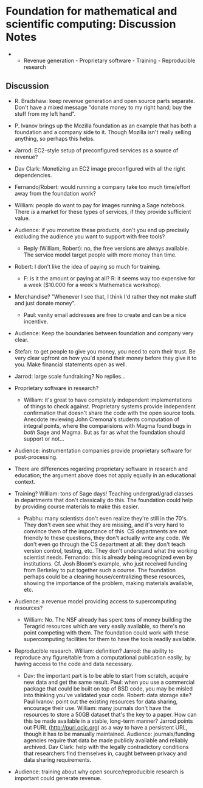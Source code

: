 

# Foundation for mathematical and scientific computing: Discussion Notes

* - Revenue generation - Proprietary software - Training - Reproducible research 

## Discussion

- R. Bradshaw: keep revenue generation and open source parts separate.  Don't have a mixed message "donate money to my right hand; buy the stuff from my left hand". 

- P. Ivanov brings up the Mozilla foundation as an example that has both a foundation and a company side to it.  Though Mozilla isn't really selling anything, so perhaps this helps. 

- Jarrod: EC2-style setup of preconfigured services as a source of revenue? 

- Dav Clark: Monetizing an EC2 image preconfigured with all the right dependencies. 

- Fernando/Robert: would running a company take too much time/effort away from the foundation work? 

- William: people do want to pay for images running a Sage notebook.  There *is* a market for these types of services, if they provide sufficient value. 

- Audience: if you monetize these products, don't you end up precisely excluding the audience you want to support with free tools? 

   * Reply (William, Robert): no, the free versions are always available.  The service model target people with more money than time.   
- Robert: I don't like the idea of paying so much for training. 

   * F: is it the amount or paying at all? R: it seems way too expensive for a week ($10.000 for a week's Mathematica workshop). 
- Merchandise? "Whenever I see that, I think I'd rather they not make stuff and just donate money". 

   * Paul: vanity email addresses are free to create and can be a nice incentive. 
- Audience: Keep the boundaries between foundation and company very clear. 

- Stefan: to get people to give you money, you need to earn their trust.  Be very clear upfront on how you'd spend their money before they give it to you. Make financial statements open as well. 

- Jarrod: large scale fundraising?  No replies... 

- Proprietary software in research? 

   * William: it's great to have completely independent implementations of things to check against.  Proprietary systems provide independent confirmation that doesn't share the code with the open source tools.  Anecdote reviewing John Cremona's students computation of integral points, where the comparisions with Magma found bugs in *both* Sage and Magma.  But as far as what the foundation should support or not... 
- Audience: instrumentation companies provide proprietary software for post-processing. 

- There are differences regarding proprietary software in research and education; the argument above does not apply equally in an educational context. 

- Training? William: tons of Sage days!  Teaching undergrad/grad classes in departments that don't classically do this.  The foundation could help by providing course materials to make this easier. 

   * Prabhu: many scientists don't even realize they're still in the 70's.  They don't even see what they are missing, and it's very hard to convince them of the importance of this.  CS departments are not friendly to these questions, they don't actually write any code.  We don't even go through the CS department at all: they don't teach version control, testing, etc.  They don't understand what the working scientist needs. Fernando: this is already being recognized even by institutions.  Cf. Josh Bloom's example, who just received funding from Berkeley to put together such a course. The foundation perhaps could be a clearing house/centralizing these resources, showing the importance of the problem, making materials available, etc. 
- Audience: a revenue model providing access to supercomputing resources? 

   * William: No.  The NSF already has spent tons of money building the Teragrid resources which are very easily available, so there's no point competing with them.  The foundation could work with these supercomputing facilities for them to have the tools readily available. 
- Reproducible research.  William: definition?  Jarrod: the ability to reproduce any figure/table from a computational publication easily, by having access to the code and data necessary. 

   * Dav: the important part is to be able to start from scratch, acquire new data and get the same result. Paul: when you use a commercial package that could be built on top of BSD code, you may be misled into thinking you've validated your code. Robert: data storage site? Paul Ivanov: point out the existing resources for data sharing, encourage their use. William: many journals don't have the resources to store a 50GB dataset that's the key to a paper.  How can this be made available in a stable, long-term manner?  Jarrod points out PURL (<a href="http://purl.oclc.org">http://purl.oclc.org</a>) as a way to have a persistent URL, though it has to be manually maintained. Audience: journals/funding agencies require that data be made publicly available and reliably archived. Dav Clark: help with the legally contradictory conditions that researchers find themselves in, caught between privacy and data sharing requirements. 
- Audience: training about why open source/reproducible research is important could generate revenue.  
